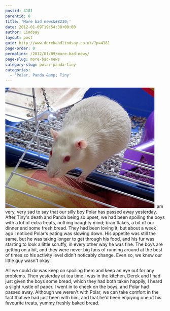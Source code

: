 ```yaml
---
postid: 4181
parentid: 0
title: 'More bad news&#8230;'
date: 2012-01-09T19:54:38+00:00
author: Lindsay
layout: post
guid: http://www.derekandlindsay.co.uk/?p=4181
page-order: 0
permalink: /2012/01/09/more-bad-news/
page-slug: more-bad-news
category-slug: polar-panda-tiny
categories:
  - 'Polar, Panda &amp; Tiny'
---
```

<img src="/wp-content/uploads/2012/01/post_1652.jpg" alt="Our sweet rat, Polar, sitting on the door of his cage" title="Our sweet rat, Polar, sitting on the door of his cage" width="470" height="378" class="alignright size-full wp-image-10000" />I am very, very sad to say that our silly boy Polar has passed away yesterday. After Tiny's death and Panda being so upset, we had been spoiling the boys with a lot of extra treats, nothing naughty mind; bran flakes, a bit of our dinner and some fresh bread. They had been loving it, but about a week ago I noticed Polar's eating was slowing down. His appetite was still the same, but he was taking longer to get through his food, and his fur was starting to look a little scruffy, in every other way he was fine. The boys are getting on a bit, and they were never big fans of running around at the best of times so his activity level didn't noticably change. Even so, we knew our little guy wasn't okay.

All we could do was keep on spoiling them and keep an eye out for any problems. Then yesterday at tea time I was in the kitchen, Derek and I had just given the boys some bread, which they had both taken happily, I heard a slight rustle of paper. I went in to check on the boys, and Polar had passed away. Although we weren't with Polar, we can take comfort in the fact that we had just been with him, and that he'd been enjoying one of his favourite treats, yummy freshly baked bread.